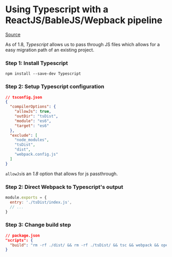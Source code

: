 # Using Typescript with a ReactJS/BableJS/Wepback pipeline
[Source](https://medium.com/@clayallsopp/incrementally-migrating-javascript-to-typescript-565020e49c88#.yqenwlyc3)

As of 1.8, *Typescript* allows us to pass through JS files which allows for a easy migration path of an existing project.

### Step 1: Install Typescript
```
npm install --save-dev Typescript
```

### Step 2: Setup Typescript configuration
```json
// tsconfig.json
{
  "compilerOptions": {
    "allowJs": true,
    "outDir": "tsDist",
    "module": "es6",
    "target": "es6"
  },
  "exclude": [
    "node_modules",
    "tsDist",
    "dist",
    "webpack.config.js"
  ]
}
```
``allowJs``is an *1.8* option that allows for js passthrough.

### Step 2: Direct Webpack to Typescript's output
```js
module.exports = {
  entry: './tsDist/index.js',
  // ...
}
```

### Step 3: Change build step
```json
// package.json
"scripts": {
  "build": "rm -rf ./dist/ && rm -rf ./tsDist/ && tsc && webpack && open index.html"
}
```
